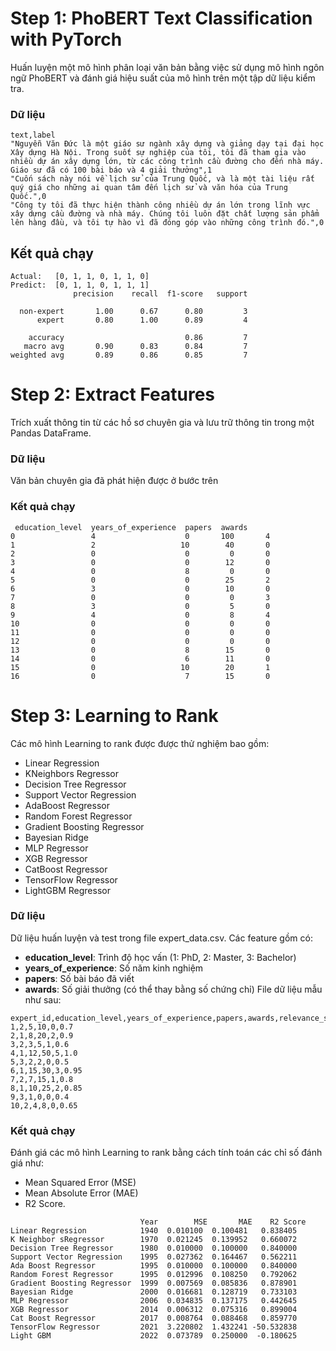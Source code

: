 # Step 1: PhoBERT Text Classification with PyTorch
Huấn luyện một mô hình phân loại văn bản bằng việc sử dụng mô hình ngôn ngữ PhoBERT và đánh giá hiệu suất của mô hình trên một tập dữ liệu kiểm tra.
### Dữ liệu
```csv
text,label
"Nguyễn Văn Đức là một giáo sư ngành xây dựng và giảng dạy tại đại học Xây dựng Hà Nội. Trong suốt sự nghiệp của tôi, tôi đã tham gia vào nhiều dự án xây dựng lớn, từ các công trình cầu đường cho đến nhà máy. Giáo sư đã có 100 bài báo và 4 giải thưởng",1
"Cuốn sách này nói về lịch sử của Trung Quốc, và là một tài liệu rất quý giá cho những ai quan tâm đến lịch sử và văn hóa của Trung Quốc.",0
"Công ty tôi đã thực hiện thành công nhiều dự án lớn trong lĩnh vực xây dựng cầu đường và nhà máy. Chúng tôi luôn đặt chất lượng sản phẩm lên hàng đầu, và tôi tự hào vì đã đóng góp vào những công trình đó.",0
```

## Kết quả chạy
```
Actual:   [0, 1, 1, 0, 1, 1, 0]
Predict:  [0, 1, 1, 0, 1, 1, 1]
              precision    recall  f1-score   support

  non-expert       1.00      0.67      0.80         3
      expert       0.80      1.00      0.89         4

    accuracy                           0.86         7
   macro avg       0.90      0.83      0.84         7
weighted avg       0.89      0.86      0.85         7
```
# Step 2: Extract Features
Trích xuất thông tin từ các hồ sơ chuyên gia và lưu trữ thông tin trong một Pandas DataFrame.
### Dữ liệu
Văn bản chuyên gia đã phát hiện được ở bước trên
### Kết quả chạy
```commandline
 education_level  years_of_experience  papers  awards
0                 4                    0       100       4
1                 2                   10        40       0
2                 0                    0         0       0
3                 0                    0        12       0
4                 0                    8         0       0
5                 0                    0        25       2
6                 3                    0        10       0
7                 0                    0         0       3
8                 3                    0         5       0
9                 4                    0         8       4
10                0                    0         0       0
11                0                    0         0       0
12                0                    0         0       0
13                0                    8        15       0
14                0                    6        11       0
15                0                   10        20       1
16                0                    7        15       0
```
# Step 3: Learning to Rank
Các mô hình Learning to rank được được thử nghiệm bao gồm:
- Linear Regression
- KNeighbors Regressor
- Decision Tree Regressor
- Support Vector Regression
- AdaBoost Regressor
- Random Forest Regressor
- Gradient Boosting Regressor
- Bayesian Ridge
- MLP Regressor
- XGB Regressor
- CatBoost Regressor
- TensorFlow Regressor
- LightGBM Regressor

### Dữ liệu
Dữ liệu huấn luyện và test trong file expert_data.csv. Các feature gồm có:
- **education_level**: Trình độ học vấn (1: PhD, 2: Master, 3: Bachelor)
- **years_of_experience**: Số năm kinh nghiệm
- **papers**: Số bài báo đã viết
- **awards**: Số giải thưởng (có thể thay bằng số chứng chỉ)
File dữ liệu mẫu như sau:
```data
expert_id,education_level,years_of_experience,papers,awards,relevance_score
1,2,5,10,0,0.7
2,1,8,20,2,0.9
3,2,3,5,1,0.6
4,1,12,50,5,1.0
5,3,2,2,0,0.5
6,1,15,30,3,0.95
7,2,7,15,1,0.8
8,1,10,25,2,0.85
9,3,1,0,0,0.4
10,2,4,8,0,0.65

```
### Kết quả chạy
Đánh giá các mô hình Learning to rank bằng cách tính toán các chỉ số đánh giá như: 
- Mean Squared Error (MSE)
- Mean Absolute Error (MAE)
- R2 Score.
```
                             Year        MSE       MAE    R2 Score
Linear Regression            1940  0.010100  0.100481   0.838405
K Neighbor sRegressor        1970  0.021245  0.139952   0.660072
Decision Tree Regressor      1980  0.010000  0.100000   0.840000
Support Vector Regression    1995  0.027362  0.164467   0.562211
Ada Boost Regressor          1995  0.010000  0.100000   0.840000
Random Forest Regressor      1995  0.012996  0.108250   0.792062
Gradient Boosting Regressor  1999  0.007569  0.085836   0.878901
Bayesian Ridge               2000  0.016681  0.128719   0.733103
MLP Regressor                2006  0.034835  0.137175   0.442645
XGB Regressor                2014  0.006312  0.075316   0.899004
Cat Boost Regressor          2017  0.008764  0.088468   0.859770
TensorFlow Regressor         2021  3.220802  1.432241 -50.532838
Light GBM                    2022  0.073789  0.250000  -0.180625
```
